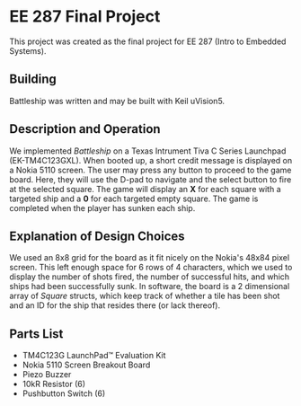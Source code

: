 # EE 287 Final Project

This project was created as the final project for EE 287 (Intro to Embedded Systems).

## Building

Battleship was written and may be built with Keil uVision5.

## Description and Operation

We implemented _Battleship_ on a Texas Intrument Tiva C Series Launchpad (EK-TM4C123GXL). When booted up, a short credit message is displayed on a Nokia 5110 screen. The user may press any button to proceed to the game board. Here, they will use the D-pad to navigate and the select button to fire at the selected square. The game will display an **X** for each square with a targeted ship and a **0** for each targeted empty square. The game is completed when the player has sunken each ship.

## Explanation of Design Choices

We used an 8x8 grid for the board as it fit nicely on the Nokia's 48x84 pixel screen. This left enough space for 6 rows of 4 characters, which we used to display the number of shots fired, the number of successful hits, and which ships had been successfully sunk. In software, the board is a 2 dimensional array of _Square_ structs, which keep track of whether a tile has been shot and an ID for the ship that resides there (or lack thereof).

## Parts List

* TM4C123G LaunchPad™ Evaluation Kit
* Nokia 5110 Screen Breakout Board
* Piezo Buzzer
* 10kR Resistor (6)
* Pushbutton Switch (6)
